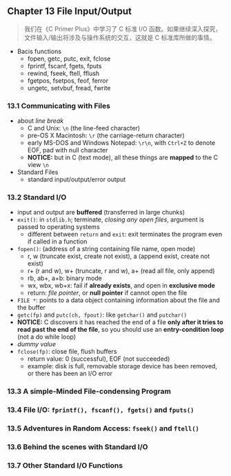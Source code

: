 ## Chapter 13 File Input/Output

> 我们在《C Primer Plus》中学习了 C 标准 I/O 函数。如果继续深入探究，文件输入/输出将涉及与操作系统的交互，这就是 C 标准库所做的事情。

-   Bacis functions
    -   fopen, getc, putc, exit, fclose
    -   fprintf, fscanf, fgets, fputs
    -   rewind, fseek, ftell, fflush
    -   fgetpos, fsetpos, feof, ferror
    -   ungetc, setvbuf, fread, fwrite

### 13.1 Communicating with Files

-   about _line break_
    -   C and Unix: `\n` (the line-feed character)
    -   pre-OS X Macintosh: `\r` (the carriage-return character)
    -   early MS-DOS and Windows Notepad: `\r\n`, with `Ctrl+Z` to denote EOF, pad with null character
    -   **NOTICE:** but in C (text mode), all these things are **mapped** to the C view `\n`
-   Standard Files
    -   standard input/output/error output

### 13.2 Standard I/O

-   input and output are **buffered** (transferred in large chunks)
-   `exit()`: in `stdlib.h`; terminate, _closing any open files_, argument is passed to operating systems
    -   different between `return` and `exit`: exit terminates the program even if called in a function
-   `fopen()`: (address of a string containing file name, open mode)
    -   r, w (truncate exist, create not exist), a (append exist, create not exist)
    -   r+ (r and w), w+ (truncate, r and w), a+ (read all file, only append)
    -   rb, ab+, a+b: binary mode
    -   wx, wbx, wb+x: fail if **already exists**, and open in **exclusive mode**
    -   return: _file pointer_, or **null pointer** if cannot open the file
-   `FILE *`: points to a data object containing information about the file and the buffer
-   `getc(fp)` and `putc(ch, fpout)`: like `getchar()` and `putchar()`
-   **NOTICE:** C discovers it has reached the end of a file **only after it tries to read past the end of the file**, so you should use an **entry-condition loop** (not a do while loop)
-   _dummy value_
-   `fclose(fp)`: close file, flush buffers
    -   return value: 0 (successful), EOF (not succeeded)
    -   example: disk is full, removable storage device has been removed, or there has been an I/O error

### 13.3 A simple-Minded File-condensing Program

### 13.4 File I/O: `fprintf(), fscanf(), fgets()` and `fputs()`

### 13.5 Adventures in Random Access: `fseek()` and `ftell()`

### 13.6 Behind the scenes with Standard I/O

### 13.7 Other Standard I/O Functions
